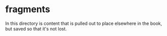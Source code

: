 # fragments

In this directory is content that is pulled out to place elsewhere in the book, but saved so that it's not lost.
